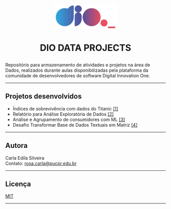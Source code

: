 
<p align="center"> 
<img src="https://github.com/rosacarla/DIO-data-projects/blob/main/logo.jpg" width="200">
</p>

# <p align="center">DIO DATA PROJECTS</p>  

Repositório para armazenamento de atividades e projetos na área de Dados, realizados durante aulas disponibilizadas pela plataforma da comunidade de desenvolvedores de software Digital Innovation One.

---

## Projetos desenvolvidos  

- Índices de sobrevivência com dados do Titanic [[1]](https://github.com/rosacarla/DIO-data-projects/blob/main/notebooks/ProjetoDIO_Titanic.ipynb) 
- Relatório para Análise Exploratória de Dados [[2]](https://github.com/rosacarla/DIO-data-projects/blob/main/notebooks/Projeto_Relatorio_Analise_Exploratoria.ipynb)
- Análise e Agrupamento de consumidores com ML [[3]](https://github.com/rosacarla/DIO-data-projects/blob/main/notebooks/Projeto_Agrupamento_Clientes_KMeans.ipynb)
- Desafio Transformar Base de Dados Textuais em Matriz [[4]](https://github.com/rosacarla/DIO-data-projects/blob/main/notebooks/Desafio_text_matrix.ipynb)

---

## Autora  

Carla Edila Silveira  
Contato: rosa.carla@pucpr.edu.br

---

## Licença  

[MIT](https://choosealicense.com/licenses/mit/)

---
